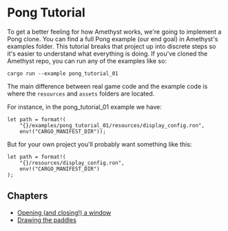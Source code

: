 # Pong Tutorial

To get a better feeling for how Amethyst works, we're going to implement a 
Pong clone. You can find a full Pong example (our end goal) in Amethyst's 
examples folder. This tutorial breaks that project up into discrete steps so 
it's easier to understand what everything is doing. If you've cloned the 
Amethyst repo, you can run any of the examples like so:

```cargo run --example pong_tutorial_01```

The main difference between real game code and the example code is where the 
`resources` and `assets` folders are located.

For instance, in the pong_tutorial_01 example we have:

```rust,ignore
let path = format!(
    "{}/examples/pong_tutorial_01/resources/display_config.ron",
    env!("CARGO_MANIFEST_DIR"));
```

But for your own project you'll probably want something like this:

```rust,ignore
let path = format!(
    "{}/resources/display_config.ron",
    env!("CARGO_MANIFEST_DIR")
);
```

## Chapters

* [Opening (and closing!) a window][01]
* [Drawing the paddles][02]

[01]: ./pong_tutorial/pong_tutorial_01.html
[02]: ./pong_tutorial/pong_tutorial_02.html

